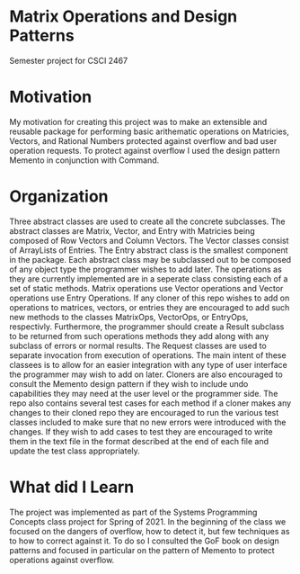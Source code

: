# Matrix Operations and Design Patterns
Semester project for CSCI 2467 
# Motivation
  My motivation for creating this project was to make an extensible and reusable package
  for performing basic arithematic operations on Matricies, Vectors, and Rational Numbers 
  protected against overflow and bad user operation requests.  To protect against overflow
  I used the design pattern Memento in conjunction with Command.  
  
# Organization
  Three abstract classes are used to create all the concrete subclasses.  The abstract classes are Matrix, Vector, and Entry with Matricies being composed of Row   Vectors and Column Vectors. The Vector classes consist of ArrayLists of Entries.  The Entry abstract class is the smallest component in the package.  Each abstract class may be subclassed out to be composed of any object type the programmer wishes to add later.  The operations as they are currently implemented are in a seperate class consisting each of a set of static methods.  Matrix operations use Vector operations and Vector operations use Entry Operations.  If any cloner of this repo wishes to add on operations to matrices, vectors, or entries they are encouraged to add such new methods to the classes MatrixOps, VectorOps, or EntryOps, respectivly.  Furthermore, the programmer should create a Result subclass to be returned from such operations methods they add along with any subclass of errors or normal results.  The Request classes are used to separate invocation from execution of operations.  The main intent of these classees is to allow for an easier integration with any type of user interface the programmer may wish to add on later. Cloners are also encouraged to consult the Memento design pattern if they wish to include undo capabilities they may need at the user level or the programmer side.  The repo also contains several test cases for each method if a cloner makes any changes to their cloned repo they are encouraged to run the various test classes included to make sure that no new errors were introduced with the changes.  If they wish to add cases to test they are encouraged to write them in the text file in the format described at the end of each file and update the test class appropriately. 

# What did I Learn 
The project was implemented as part of the Systems Programming Concepts class project for Spring of 2021.  In the beginning of the class we focused on the dangers of overflow, how to detect it, but few techniques as to how to correct against it.  To do so I consulted the GoF book on design patterns and focused in particular on the pattern of Memento to protect operations against overflow.  
